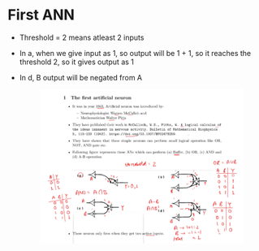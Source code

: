 # First ANN

* Threshold = 2 means atleast 2 inputs
* In a, when we give input as 1, so output will be 1 + 1, so it reaches the threshold 2, so it gives output as 1
*   In d, B output will be negated from A

    <figure><img src="../../.gitbook/assets/image (5) (1).png" alt=""><figcaption></figcaption></figure>

